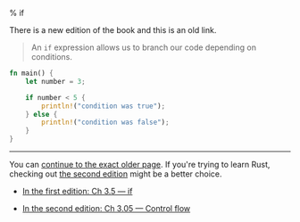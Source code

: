 % if

There is a new edition of the book and this is an old link.

> An `if` expression allows us to branch our code depending on conditions.

```rust
fn main() {
    let number = 3;

    if number < 5 {
        println!("condition was true");
    } else {
        println!("condition was false");
    }
}
```

---

You can [continue to the exact older page][1].
If you're trying to learn Rust, checking out [the second edition][2] might be a better choice.

* [In the first edition: Ch 3.5 — if][1]

* [In the second edition: Ch 3.05 — Control flow][2]


[1]: first-edition/if.html
[2]: second-edition/ch03-05-control-flow.html#if-expressions
